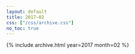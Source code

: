 ```yaml
---
layout: default
title: 2017–02
css: ["/css/archive.css"]
no_toc: true
---
```


{% include archive.html year=2017 month=02 %}

